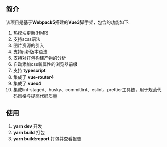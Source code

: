 ## 简介
该项目是基于**Webpack5**搭建的**Vue3**脚手架，包含的功能如下:

1. 热模块更新(HMR)
2. 支持scss语法
3. 图片资源的引入
4. 支持js新版本语法
5. 支持对打包构建产物的分析
6. 自动添加css新属性的浏览器前缀
7. 支持 **typescript**
8. 集成了 **vue-router4** 
9. 集成了 **vuex4**
10. 集成lint-staged、husky、commitlint、eslint、prettier工具链，用于规范代码风格与提高代码质量

## 使用
1. **yarn dev** 开发
2. **yarn build** 打包
3. **yarn build:report** 打包并查看报告
